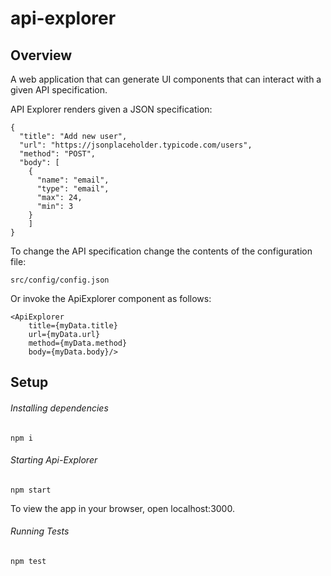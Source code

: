 # api-explorer

## Overview
A web application that can generate UI components
that can interact with a given API specification. 

API Explorer renders given a JSON specification:

```
{
  "title": "Add new user",
  "url": "https://jsonplaceholder.typicode.com/users",
  "method": "POST",
  "body": [
    {
      "name": "email",
      "type": "email",
      "max": 24,
      "min": 3
    }
	]
}
```

To change the API specification change the contents
of the configuration file:  

```
src/config/config.json 
```

Or invoke the ApiExplorer component as follows:

```
<ApiExplorer
	title={myData.title}
	url={myData.url}
	method={myData.method}
	body={myData.body}/>
```

## Setup

###### Installing dependencies

``` npm i ```

###### Starting Api-Explorer 

``` npm start ```

To view the app in your browser,
open localhost:3000.   

###### Running Tests

``` npm test ```

